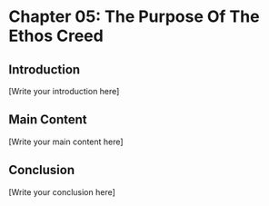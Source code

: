 # Chapter 05: The Purpose Of The Ethos Creed

## Introduction

[Write your introduction here]

## Main Content

[Write your main content here]

## Conclusion

[Write your conclusion here]